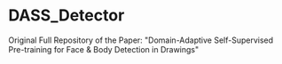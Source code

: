 # DASS_Detector
Original Full Repository of the Paper: "Domain-Adaptive Self-Supervised Pre-training for Face &amp; Body Detection in Drawings" 
